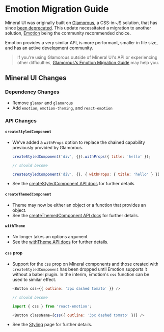 # Emotion Migration Guide #

Mineral UI was originally built on [Glamorous](https://glamorous.rocks/), a CSS-in-JS solution, that has since [been deprecated](https://github.com/paypal/glamorous/issues/419).  This update necessitated a migration to another solution, [Emotion](https://emotion.sh/) being the community recommended choice.

Emotion provides a very similar API, is more performant, smaller in file size, and has an active development community.

>If you're using Glamorous outside of Mineral UI's API or experiencing other difficulties, [Glamorous's Emotion Migration Guide](https://github.com/paypal/glamorous/blob/master/other/EMOTION_MIGRATION.md) may help you.

## Mineral UI Changes

### Dependency Changes
  * Remove `glamor` and `glamorous`
  * Add `emotion`, `emotion-theming`, and `react-emotion`

### API Changes

#### `createStyledComponent`

  * We've added a `withProps` option to replace the chained capability previously provided by Glamorous.
    ```js
    createStyledComponent('div', {}).withProps({ title: 'hello' });

    // should become

    createStyledComponent('div', {}, { withProps: { title: 'hello' } });
    ```
  * See the [createStyledComponent API docs](https://mineral-ui.com/styling#customization-techniques-api) for further details.

#### `createThemedComponent`

  * Theme may now be either an object or a function that provides an object.
  * See the [createThemedComponent API docs](https://mineral-ui.com/theming#common-scenarios-api) for further details.

#### `withTheme`

  * No longer takes an options argument
  * See the [withTheme API docs](https://mineral-ui.com/theming#common-scenarios-api) for further details.    

#### `css` prop

  * Support for the `css` prop on Mineral components and those created with `createStyledComponent` has been dropped until Emotion supports it without a babel plugin.  In the interim, Emotion's `css` function can be used to similar effect.
     ```js
     <Button css={{ outline: '3px dashed tomato' }} />

     // should become

     import { css } from 'react-emotion';

     <Button className={css({ outline: '3px dashed tomato' })} />       
     ```
  * See the [Styling](https://mineral-ui.com/styling#customization-techniques-themes-css-classes) page for further details.
